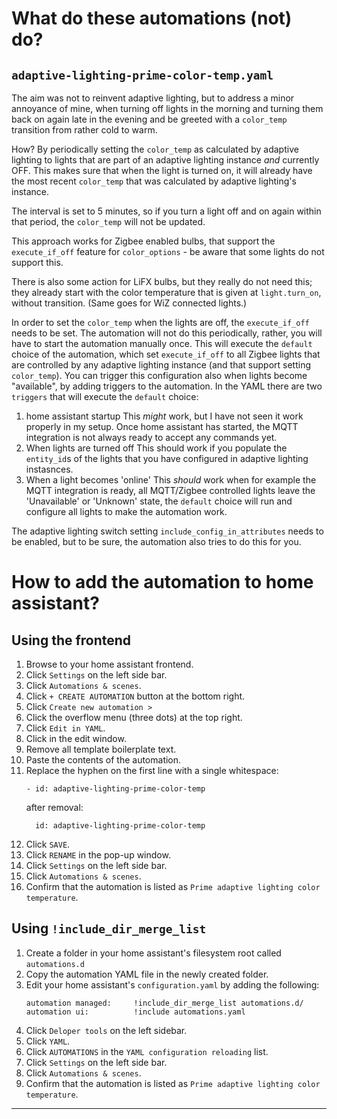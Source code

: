 # What do these automations (not) do?
## `adaptive-lighting-prime-color-temp.yaml`
The aim was not to reinvent adaptive lighting, but to address a minor annoyance of mine, when turning off lights in the morning and turning them back on again late in the evening and be greeted with a `color_temp` transition from rather cold to warm.

How? By periodically setting the `color_temp` as calculated by adaptive lighting to lights that are part of an adaptive lighting instance _and_ currently OFF.
This makes sure that when the light is turned on, it will already have the most recent `color_temp` that was calculated by adaptive lighting's instance.

The interval is set to 5 minutes, so if you turn a light off and on again within that period, the `color_temp` will not be updated.

This approach works for Zigbee enabled bulbs, that support the `execute_if_off` feature for `color_options` - be aware that some lights do not support this.

There is also some action for LiFX bulbs, but they really do not need this; they already start with the color temperature that is given at `light.turn_on`, without transition. (Same goes for WiZ connected lights.)

In order to set the `color_temp` when the lights are off, the `execute_if_off` needs to be set. The automation will not do this periodically, rather, you will have to start the automation manually once. This will execute the `default` choice of the automation, which set `execute_if_off` to all Zigbee lights that are controlled by any adaptive lighting instance (and that support setting `color_temp`). You can trigger this configuration also when lights become "available", by adding triggers to the automation. In the YAML there are two `triggers` that will execute the `default` choice:
1. home assistant startup
   This _might_ work, but I have not seen it work properly in my setup. Once home assistant has started, the MQTT integration is not always ready to accept any commands yet.
1. When lights are turned off
   This should work if you populate the `entity_id`s of the lights that you have configured in adaptive lighting instasnces.
1. When a light becomes 'online'
   This _should_ work when for example the MQTT integration is ready, all MQTT/Zigbee controlled lights leave the 'Unavailable' or 'Unknown' state, the `default` choice will run and configure all lights to make the automation work.

The adaptive lighting switch setting `include_config_in_attributes` needs to be enabled, but to be sure, the automation also tries to do this for you.

# How to add the automation to home assistant?
## Using the frontend
1. Browse to your home assistant frontend.
1. Click `Settings` on the left side bar.
1. Click `Automations & scenes`.
1. Click `+ CREATE AUTOMATION` button at the bottom right.
1. Click `Create new automation >`
1. Click the overflow menu (three dots) at the top right.
1. Click `Edit in YAML`.
1. Click in the edit window.
1. Remove all template boilerplate text.
1. Paste the contents of the automation.
1. Replace the hyphen on the first line with a single whitespace:
   ```
   - id: adaptive-lighting-prime-color-temp
   ```
     after removal:
   ```
     id: adaptive-lighting-prime-color-temp
   ```
1. Click `SAVE`.
1. Click `RENAME` in the pop-up window.
1. Click `Settings` on the left side bar.
1. Click `Automations & scenes`.
1. Confirm that the automation is listed as `Prime adaptive lighting color temperature`.
## Using `!include_dir_merge_list`
1. Create a folder in your home assistant's filesystem root called `automations.d`
1. Copy the automation YAML file in the newly created folder.
1. Edit your home assistant's `configuration.yaml` by adding the following:
   ```
   automation managed:     !include_dir_merge_list automations.d/
   automation ui:          !include automations.yaml
   ```
1. Click `Deloper tools` on the left sidebar.
1. Click `YAML`.
1. Click `AUTOMATIONS` in the `YAML configuration reloading` list.
1. Click `Settings` on the left side bar.
1. Click `Automations & scenes`.
1. Confirm that the automation is listed as `Prime adaptive lighting color temperature`.
---
